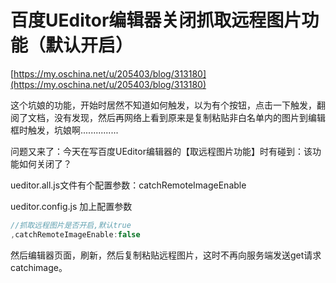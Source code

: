 # 百度UEditor编辑器关闭抓取远程图片功能（默认开启）

[https://my.oschina.net/u/205403/blog/313180](https://my.oschina.net/u/205403/blog/313180)

这个坑娘的功能，开始时居然不知道如何触发，以为有个按钮，点击一下触发，翻阅了文档，没有发现，然后再网络上看到原来是复制粘贴非白名单内的图片到编辑框时触发，坑娘啊...............  


问题又来了：今天在写百度UEditor编辑器的【取远程图片功能】时有碰到：该功能如何关闭了？

ueditor.all.js文件有个配置参数：catchRemoteImageEnable

ueditor.config.js 加上配置参数

```js
//抓取远程图片是否开启,默认true
,catchRemoteImageEnable:false
```

然后编辑器页面，刷新，然后复制粘贴远程图片，这时不再向服务端发送get请求catchimage。

